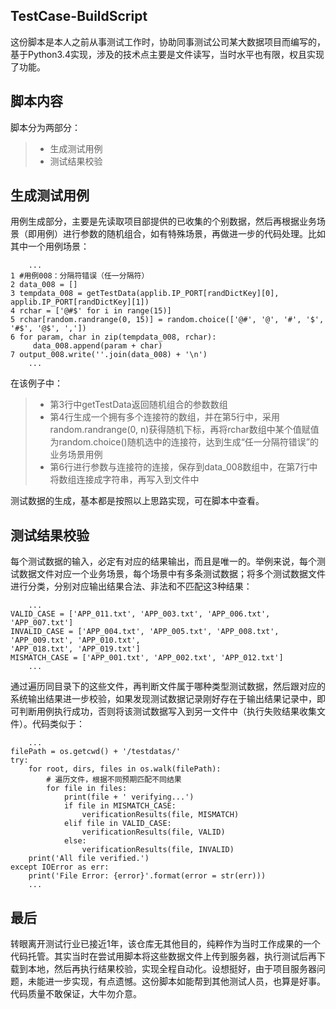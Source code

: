 ## TestCase-BuildScript
这份脚本是本人之前从事测试工作时，协助同事测试公司某大数据项目而编写的，基于Python3.4实现，涉及的技术点主要是文件读写，当时水平也有限，权且实现了功能。
## 脚本内容
脚本分为两部分：
>* 生成测试用例
>* 测试结果校验

## 生成测试用例
用例生成部分，主要是先读取项目部提供的已收集的个别数据，然后再根据业务场景（即用例）进行参数的随机组合，如有特殊场景，再做进一步的代码处理。比如其中一个用例场景：
```
    ...
1 #用例008：分隔符错误（任一分隔符）
2 data_008 = []
3 tempdata_008 = getTestData(applib.IP_PORT[randDictKey][0], applib.IP_PORT[randDictKey][1])
4 rchar = ['@#$' for i in range(15)]
5 rchar[random.randrange(0, 15)] = random.choice(['@#', '@', '#', '$', '#$', '@$', ','])                
6 for param, char in zip(tempdata_008, rchar):
     data_008.append(param + char)
7 output_008.write(''.join(data_008) + '\n')
    ...
```
在该例子中：
>* 第3行中getTestData返回随机组合的参数数组
>* 第4行生成一个拥有多个连接符的数组，并在第5行中，采用random.randrange(0, n)获得随机下标，再将rchar数组中某个值赋值为random.choice()随机选中的连接符，达到生成“任一分隔符错误”的业务场景用例
>* 第6行进行参数与连接符的连接，保存到data_008数组中，在第7行中将数组连接成字符串，再写入到文件中

测试数据的生成，基本都是按照以上思路实现，可在脚本中查看。

## 测试结果校验
每个测试数据的输入，必定有对应的结果输出，而且是唯一的。举例来说，每个测试数据文件对应一个业务场景，每个场景中有多条测试数据；将多个测试数据文件进行分类，分别对应输出结果合法、非法和不匹配这3种结果：
```
    ...
VALID_CASE = ['APP_011.txt', 'APP_003.txt', 'APP_006.txt', 'APP_007.txt']
INVALID_CASE = ['APP_004.txt', 'APP_005.txt', 'APP_008.txt', 'APP_009.txt', 'APP_010.txt', 
'APP_018.txt', 'APP_019.txt']
MISMATCH_CASE = ['APP_001.txt', 'APP_002.txt', 'APP_012.txt']
    ...
```
通过遍历同目录下的这些文件，再判断文件属于哪种类型测试数据，然后跟对应的系统输出结果进一步校验，如果发现测试数据记录刚好存在于输出结果记录中，即可判断用例执行成功，否则将该测试数据写入到另一文件中（执行失败结果收集文件）。代码类似于：
```
    ...
filePath = os.getcwd() + '/testdatas/'
try:
    for root, dirs, files in os.walk(filePath):
        # 遍历文件，根据不同预期匹配不同结果
        for file in files:
            print(file + ' verifying...')
            if file in MISMATCH_CASE:
                verificationResults(file, MISMATCH)
            elif file in VALID_CASE:
                verificationResults(file, VALID)
            else:
                verificationResults(file, INVALID)
    print('All file verified.')
except IOError as err:
    print('File Error: {error}'.format(error = str(err)))
    ...
```
## 最后
转眼离开测试行业已接近1年，该仓库无其他目的，纯粹作为当时工作成果的一个代码托管。其实当时在尝试用脚本将这些数据文件上传到服务器，执行测试后再下载到本地，然后再执行结果校验，实现全程自动化。设想挺好，由于项目服务器问题，未能进一步实现，有点遗憾。这份脚本如能帮到其他测试人员，也算是好事。代码质量不敢保证，大牛勿介意。